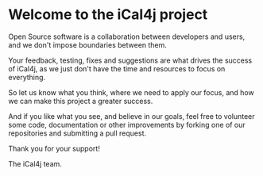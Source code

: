 # Welcome to the iCal4j project

Open Source software is a collaboration between developers and users, and we don't impose boundaries between them.

Your feedback, testing, fixes and suggestions are what drives the success of iCal4j, as we just don't have the
time and resources to focus on everything.

So let us know what you think, where we need to apply our focus, and how we can make this project a greater success.

And if you like what you see, and believe in our goals, feel free to volunteer some code, documentation or other
improvements by forking one of our repositories and submitting a pull request.

Thank you for your support!

The iCal4j team.
